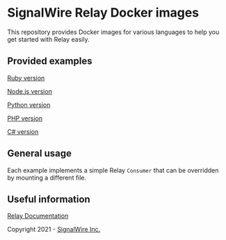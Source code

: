 # SignalWire Relay Docker images

This repository provides Docker images for various languages to help you get started with Relay easily.

## Provided examples

[Ruby version](https://github.com/signalwire/signalwire-relay-docker/tree/master/ruby)

[Node.js version](https://github.com/signalwire/signalwire-relay-docker/tree/master/node)

[Python version](https://github.com/signalwire/signalwire-relay-docker/tree/master/python)

[PHP version](https://github.com/signalwire/signalwire-relay-docker/tree/master/PHP)

[C# version](https://github.com/signalwire/signalwire-relay-docker/tree/master/chsharp)

## General usage

Each example implements a simple Relay `Consumer` that can be overridden by mounting a different file.

## Useful information

[Relay Documentation](https://docs.signalwire.com/topics/relay/)

Copyright 2021 - [SignalWire Inc.](https://signalwire.com)